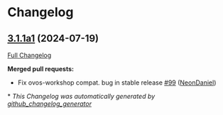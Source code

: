 # Changelog

## [3.1.1a1](https://github.com/NeonGeckoCom/skill-update/tree/3.1.1a1) (2024-07-19)

[Full Changelog](https://github.com/NeonGeckoCom/skill-update/compare/3.1.0...3.1.1a1)

**Merged pull requests:**

- Fix ovos-workshop compat. bug in stable release [\#99](https://github.com/NeonGeckoCom/skill-update/pull/99) ([NeonDaniel](https://github.com/NeonDaniel))



\* *This Changelog was automatically generated by [github_changelog_generator](https://github.com/github-changelog-generator/github-changelog-generator)*

